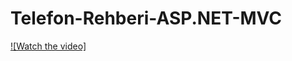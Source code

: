 # Telefon-Rehberi-ASP.NET-MVC

[![Watch the video]](https://www.youtube.com/watch?v=o6TENEJXTsI&t=39s)
